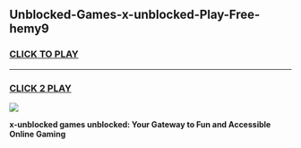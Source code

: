 
## Unblocked-Games-x-unblocked-Play-Free-hemy9
<h3>
<a href="https://premium76.site?title=x-unblocked&ref=18A1">CLICK TO PLAY</a></h3>
<hr>

<h3>
<a href="https://premium76.site?title=x-unblocked&ref=18A1">CLICK 2 PLAY</a>
  
</h3>

<a href="https://premium76.site?title=x-unblocked&ref=18A1"><img src="https://clearcache.store/games.png"></a>


**x-unblocked games unblocked: Your Gateway to Fun and Accessible Online Gaming**
